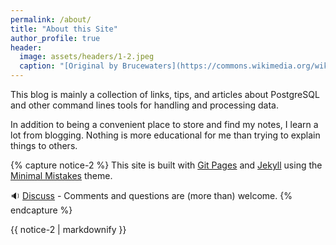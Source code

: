 ```yaml
---
permalink: /about/
title: "About this Site"
author_profile: true
header:
  image: assets/headers/1-2.jpeg
  caption: "[Original by Brucewaters](https://commons.wikimedia.org/wiki/File:M31,_the_Andromeda_Galaxy,_Killarney_Provincial_Park_Observatory.jpg), [CC BY 4.0](https://creativecommons.org/licenses/by/4.0), via Wikimedia Commons"
---
```


This blog is mainly a collection of links, tips, and articles about PostgreSQL and other command lines tools for handling and processing data.

In addition to being a convenient place to store and find my notes, I learn a lot from blogging. Nothing is more educational for me than trying to explain things to others.


<!-- Contact me on [Twitter](https://twitter.com/PostgreSQLStan) or [report an issue](https://github.com/PostgreSqlStan/postgresqlstan.github.io/issues/new/choose) with any comments or questions. -->

{% capture notice-2 %}
This site is built with [Git Pages](https://pages.github.com) and [Jekyll](https://jekyllrb.com) using the [Minimal Mistakes](https://mmistakes.github.io/minimal-mistakes/) theme.

:sound: <a href="https://github.com/PostgreSqlStan/postgresqlstan.github.io/discussions">Discuss</a> - Comments and questions are (more than) welcome.
{% endcapture %}

<div class="notice">{{ notice-2 | markdownify }}</div>

